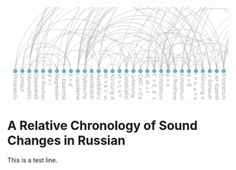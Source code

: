 <p align="center">
    <img src="static/readme_title_img.png" alt="A Relative Chronology of Sound Changes in Russian"/>
</p>

# A Relative Chronology of Sound Changes in Russian
This is a test line.
